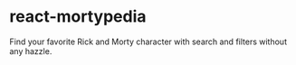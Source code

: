 # react-mortypedia
Find your favorite Rick and Morty character with search and filters without any hazzle. 
